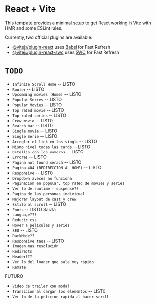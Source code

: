 # React + Vite

This template provides a minimal setup to get React working in Vite with HMR and some ESLint rules.

Currently, two official plugins are available:

- [@vitejs/plugin-react](https://github.com/vitejs/vite-plugin-react/blob/main/packages/plugin-react/README.md) uses [Babel](https://babeljs.io/) for Fast Refresh
- [@vitejs/plugin-react-swc](https://github.com/vitejs/vite-plugin-react-swc) uses [SWC](https://swc.rs/) for Fast Refresh

# `TODO`

- `Infinite Scroll Home` -- LISTO
- `Router` -- LISTO
- `Upcomming movies (Home)` -- LISTO
- `Popular Series` -- LISTO
- `Popular Movies` -- LISTO
- `Top rated movie` -- LISTO
- `Top rated series` -- LISTO
- `Crew movie` -- LISTO
- `Search bar` -- LISTO
- `Single movie` -- LISTO
- `Single Serie` -- LISTO
- `Arreglar el link en los single` -- LISTO
- `Mismo nivel todas las cards` -- LISTO
- `Detalles con los numeros` -- LISTO
- `Errores` -- LISTO
- `Pagina not found serach` -- LISTO
- `Pagina 404 (REDIRECCION AL HOME)` -- LISTO
- `Responsive` -- LISTO
- `Dropdown aveces no funciona`
- `Paginación en popular, top rated de movies y series`
- `Ver lo de runtime - suspense??`
- `Pagina de las personas individual`
- `Mejorar layout de cast y crew`
- `Estilo al scroll` -- LISTO
- `Fonts` -- LISTO Sarala
- `Language???`
- `Reducir css`
- `Hover a películas y series`
- `SEO` -- LISTO
- `DarkMode??`
- `Responsive tags` -- LISTO
- `Imagen mas resolución`
- `Redirects`
- `Header???`
- `Ver lo del loader que sale muy rápido`
- `Remate`

FUTURO

- `Video de trailer con modal`
- `Transicion al cargar los elementos` -- LISTO
- `Ver lo de la peticion rapida al hacer scroll`

